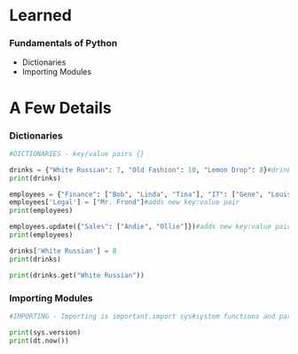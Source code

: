# Learned
### Fundamentals of Python
   - Dictionaries
   - Importing Modules

# A Few Details
### Dictionaries
```python
#DICTIONARIES - key/value pairs {}

drinks = {"White Russian": 7, "Old Fashion": 10, "Lemon Drop": 8}#drink is key, price is value
print(drinks)

employees = {"Finance": ["Bob", "Linda", "Tina"], "IT": ["Gene", "Louise", "Teddy"], "HR": ["Jimmy Jr.", "Mort"]}
employees['Legal'] = ["Mr. Frond"]#adds new key:value pair
print(employees)

employees.update({"Sales": ["Andie", "Ollie"]})#adds new key:value pair
print(employees)

drinks['White Russian'] = 8
print(drinks)

print(drinks.get("White Russian"))
```

### Importing Modules
```python
#IMPORTING - Importing is important.import sys#system functions and parametersfrom datetime import datetime as dt#import with alias

print(sys.version)
print(dt.now())
```